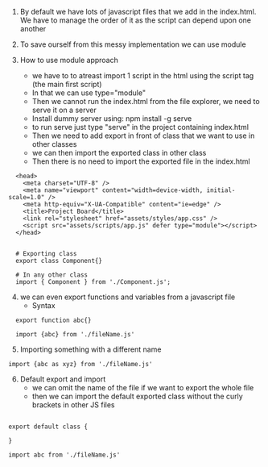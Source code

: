 1. By default we have lots of javascript files that we add in the index.html. We have to manage the order of it as the script can depend upon one another

2. To save ourself from this messy implementation we can use module

3. How to use module approach
    - we have to to atreast import 1 script in the html using the script tag (the main first script)
    - In that we can use type="module"
    - Then we cannot run the index.html from the file explorer, we need to serve it on a server
    - Install dummy server using: npm install -g serve
    - to run serve just type "serve" in the project containing index.html
    - Then we need to add export in front of class that we want to use in other classes
    - we can then import the exported class in other class
    - Then there is no need to import the exported file in the index.html

```
  <head>
    <meta charset="UTF-8" />
    <meta name="viewport" content="width=device-width, initial-scale=1.0" />
    <meta http-equiv="X-UA-Compatible" content="ie=edge" />
    <title>Project Board</title>
    <link rel="stylesheet" href="assets/styles/app.css" />
    <script src="assets/scripts/app.js" defer type="module"></script>
  </head>


  # Exporting class
  export class Component{}

  # In any other class
  import { Component } from './Component.js';

```

4. we can even export functions and variables from a javascript file
    - Syntax

```
  export function abc{}

  import {abc} from './fileName.js'

```

5. Importing something with a different name
```
import {abc as xyz} from './fileName.js'

```

6. Default export and import
    - we can omit the name of the file if we want to export the whole file
    - then we can import the default exported class without the curly brackets in other JS files

```

export default class {

}

import abc from './fileName.js'